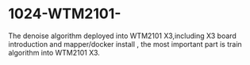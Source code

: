 # 1024-WTM2101-
The denoise algorithm deployed into WTM2101 X3,including X3 board introduction and mapper/docker install , the most important part is train algorithm into WTM2101 X3. 
